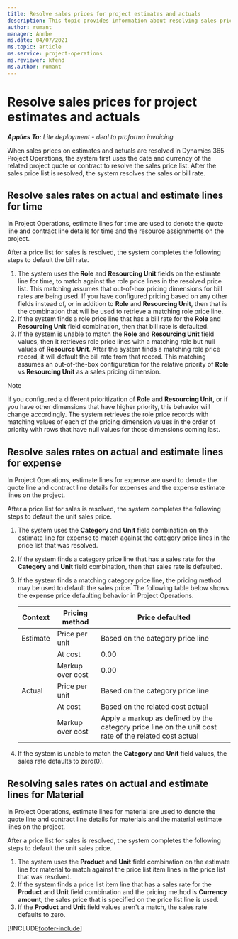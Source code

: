 ```yaml
---
title: Resolve sales prices for project estimates and actuals
description: This topic provides information about resolving sales prices on project estimates and actuals.
author: rumant
manager: Annbe
ms.date: 04/07/2021
ms.topic: article
ms.service: project-operations
ms.reviewer: kfend 
ms.author: rumant
---
```


# Resolve sales prices for project estimates and actuals

_**Applies To:** Lite deployment - deal to proforma invoicing_

When sales prices on estimates and actuals are resolved in Dynamics 365 Project Operations, the system first uses the date and currency of the related project quote or contract to resolve the sales price list. After the sales price list is resolved, the system resolves the sales or bill rate.

## Resolve sales rates on actual and estimate lines for time

In Project Operations, estimate lines for time are used to denote the quote line and contract line details for time and the resource assignments on the project.

After a price list for sales is resolved, the system completes the following steps to default the bill rate.

1. The system uses the **Role** and **Resourcing Unit** fields on the estimate line for time, to match against the role price lines in the resolved price list. This matching assumes that out-of-box pricing dimensions for bill rates are being used. If you have configured pricing based on any other fields instead of, or in addition to **Role** and **Resourcing Unit**, then that is the combination that will be used to retrieve a matching role price line.
2. If the system finds a role price line that has a bill rate for the **Role** and **Resourcing Unit** field combination, then that bill rate is defaulted.
3. If the system is unable to match the **Role** and **Resourcing Unit** field values, then it retrieves role price lines with a matching role but null values of **Resource Unit**. After the system finds a matching role price record, it will default the bill rate from that record. This matching assumes an out-of-the-box configuration for the relative priority of **Role** vs **Resourcing Unit** as a sales pricing dimension.

> [!NOTE]
> If you configured a different prioritization of **Role** and **Resourcing Unit**, or if you have other dimensions that have higher priority, this behavior will change accordingly. The system retrieves the role price records with matching values of each of the pricing dimension values in the order of priority with rows that have null values for those dimensions coming last.

## Resolve sales rates on actual and estimate lines for expense

In Project Operations, estimate lines for expense are used to denote the quote line and contract line details for expenses and the expense estimate lines on the project.

After a price list for sales is resolved, the system completes the following steps to default the unit sales price.

1. The system uses the **Category** and **Unit** field combination on the estimate line for expense to match against the category price lines in the price list that was resolved.
2. If the system finds a category price line that has a sales rate for the **Category** and **Unit** field combination, then that sales rate is defaulted.
3. If the system finds a matching category price line, the pricing method may be used to default the sales price. The following table below shows the expense price defaulting behavior in Project Operations.

    | Context | Pricing method | Price defaulted |
    | --- | --- | --- |
    | Estimate | Price per unit | Based on the category price line |
    | &nbsp; | At cost | 0.00 |
    | &nbsp; | Markup over cost | 0.00 |
    | Actual | Price per unit | Based on the category price line |
    | &nbsp; | At cost | Based on the related cost actual |
    | &nbsp; | Markup over cost | Apply a markup as defined by the category price line on the unit cost rate of the related cost actual |

4. If the system is unable to match the **Category** and **Unit** field values, the sales rate defaults to zero(0).

## Resolving sales rates on actual and estimate lines for Material

In Project Operations, estimate lines for material are used to denote the quote line and contract line details for materials and the material estimate lines on the project.

After a price list for sales is resolved, the system completes the following steps to default the unit sales price.

1. The system uses the **Product** and **Unit** field combination on the estimate line for material to match against the price list item lines in the price list that was resolved.
2. If the system finds a price list item line that has a sales rate for the **Product** and **Unit** field combination and the pricing method is **Currency amount**, the sales price that is specified on the price list line is used.
3. If the **Product** and **Unit** field values aren't a match, the sales rate defaults to zero.

[!INCLUDE[footer-include](../../includes/footer-banner.md)]
